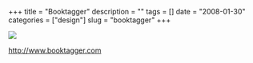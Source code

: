 +++
title = "Booktagger"
description = ""
tags = []
date = "2008-01-30"
categories = ["design"]
slug = "booktagger"
+++


 

  <div id="screens-thumbs" class="clearfix">
    <div class="txt-center" id="design-submission"><a href="http://www.booktagger.com/"><img id='bluga-thumbnail-1027' class='bluga-thumbnail large' src='http://media.konigi.com/bluga/
wt47f281cfbcdd2_0.jpg'/></a></div>  
  </div>   
<p><a href="http://www.booktagger.com/">http://www.booktagger.com</a></p>




